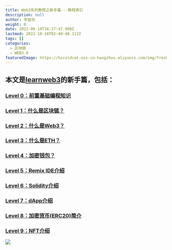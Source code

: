 ```yaml
---
title: Web3系列教程之新手篇---教程索引
description: null
author: 李留白
weight: 0
date: 2022-06-19T16:27:47.998Z
lastmod: 2022-10-16T02:40:40.112Z
tags: []
categories:
  - 区块链
  - WEB3.0
featuredImage: https://hicoldcat.oss-cn-hangzhou.aliyuncs.com/img/freshman.png
---
```


## 本文是[learnweb3](https://www.learnweb3.io/)的新手篇，包括：

### [Level 0：前置基础编程知识](https://w3er.xyz/posts/web3/freshman-track-0)
### [Level 1：什么是区块链？](https://w3er.xyz/posts/web3/freshman-track-1)
### [Level 2：什么是Web3？](https://w3er.xyz/posts/web3/freshman-track-2)
### [Level 3：什么是ETH？](https://w3er.xyz/posts/web3/freshman-track-3)
### [Level 4：加密钱包？](https://w3er.xyz/posts/web3/freshman-track-4)
### [Level 5：Remix IDE介绍](https://w3er.xyz/posts/web3/freshman-track-5)
### [Level 6：Solidity介绍](https://w3er.xyz/posts/web3/freshman-track-6)
### [Level 7：dApp介绍](https://w3er.xyz/posts/web3/freshman-track-7)
### [Level 8：加密货币(ERC20)简介](https://w3er.xyz/posts/web3/freshman-track-8)
### [Level 9：NFT介绍](https://w3er.xyz/posts/web3/freshman-track-9)

![](https://hicoldcat.oss-cn-hangzhou.aliyuncs.com/img/my.png)
